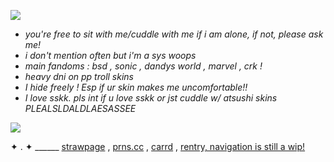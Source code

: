 ![](https://64.media.tumblr.com/7bd480493751fdf9f671045d39fd1c70/0ce054bbf6e65e44-c7/s1280x1920/cf8b37ce1ee152f47199cacd66bb90a713148990.pnj)

- _you're free to sit with me/cuddle with me if i am alone, if not, please ask me!_
- _i don't mention often but i'm a sys woops_
- _main fandoms : bsd , sonic , dandys world , marvel , crk !_
- _heavy dni on pp troll skins_
- _I hide freely ! Esp if ur skin makes me uncomfortable!!_
- _I love sskk. pls int if u love sskk or jst cuddle w/ atsushi skins PLEALSLDALDLAESASSEE_

![](https://media.discordapp.net/attachments/1180885639814717451/1324291609772298313/Untitled1156_20250102152151.png?ex=67779e2b&is=67764cab&hm=3ebc021069903e586f96c4a21872363b9e8d49ec7a065e0d04680522b7e6e77e&=&format=webp&quality=lossless&width=1100&height=486)

✦ . ✦ ______ [strawpage](https://redinsides.straw.page/) , [prns.cc](https://pronouns.cc/@sycicle) , [carrd](https://me0wz3r.carrd.co/) , [rentry, navigation is still a wip!](https://rentry.co/final-blow)
